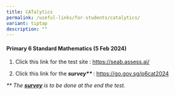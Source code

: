 ```yaml
---
title: CATalytics
permalink: /useful-links/for-students/catalytics/
variant: tiptap
description: ""
---
```

<h4>Primary 6 Standard Mathematics (5 Feb 2024)</h4>
<p></p>
<ol data-tight="true" class="tight">
<li>
<p>Click this link for the test site : <a href="https://seab.assess.ai/" rel="noopener noreferrer nofollow" target="_blank">https://seab.assess.ai/</a>
</p>
<p></p>
</li>
<li>
<p>Click this link for the <strong><em>survey** </em></strong>: <a href="https://go.gov.sg/p6cat2024" rel="noopener noreferrer nofollow" target="_blank">https://go.gov.sg/p6cat2024</a>
</p>
<p></p>
</li>
</ol>
<p><em>** The </em><strong><em><u>survey</u></em></strong><em> is to be done at the end the test.</em>
</p>